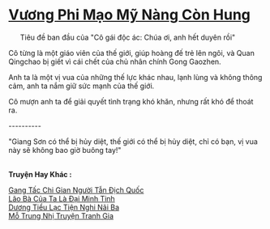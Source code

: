 <a href="https://truyentiki.com/vuong-phi-mao-my-nang-con-hung.33752/" title="Vương Phi Mạo Mỹ Nàng Còn Hung"><h1>Vương Phi Mạo Mỹ Nàng Còn Hung</h1></a><div style="display:table"><img align="right" style="float: left; padding: 10px;" src="https://truyentiki.com/images/story/200x260/33752.jpg" alt="">Tiêu đề ban đầu của "Cô gái độc ác: Chúa ơi, anh hết duyên rồi" <p></p> Cô từng là một giáo viên của thế giới, giúp hoàng đế trẻ lên ngôi, và Quan Qingchao bị giết vì cái chết của chủ nhân chính Gong Gaozhen. <p></p> Anh ta là một vị vua của những thế lực khác nhau, lạnh lùng và không thông cảm, anh ta nắm giữ sức mạnh của thế giới. <p></p> Cô mượn anh ta để giải quyết tình trạng khó khăn, nhưng rất khó để thoát ra. <p></p> ---------- <p></p> "Giang Sơn có thể bị hủy diệt, thế giới có thể bị hủy diệt, chỉ có bạn, vị vua này sẽ không bao giờ buông tay!"</div><p><br><b>Truyện Hay Khác :</b></p><a href="https://truyentiki.com/gang-tac-chi-gian-nguoi-tan-dich-quoc.33751/" alt="Gang Tấc Chi Gian Người Tẫn Địch Quốc">Gang Tấc Chi Gian Người Tẫn Địch Quốc</a><br/><a href="https://github.com/nownovels/top500/tree/master/truyenhay/33819/" alt="Lão Bà Của Ta Là Đại Minh Tinh">Lão Bà Của Ta Là Đại Minh Tinh</a><br/><a href="https://github.com/nownovels/top500/tree/master/truyenhay/33837/" alt="Dương Tiểu Lạc Tiện Nghi Nãi Ba">Dương Tiểu Lạc Tiện Nghi Nãi Ba</a><br/><a href="https://www.pinterest.com/pin/594756694531248550/" alt="Mỗ Trung Nhị Truyện Tranh Gia">Mỗ Trung Nhị Truyện Tranh Gia</a><br/>